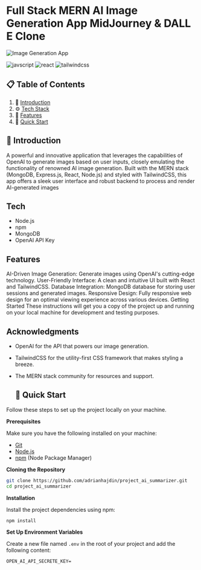 # Full Stack MERN AI Image Generation App  MidJourney & DALL E Clone

![Image Generation App](https://i.ibb.co/p0f27C2/Thumbnail-9.png)

 <div>
    <img src="https://img.shields.io/badge/-javscript-black?style=for-the-badge&logoColor=white&logo=javscript&color=FFFF00" alt="javscript" />
    <img src="https://img.shields.io/badge/-React-black?style=for-the-badge&logoColor=white&logo=React&color=000000" alt="react" />
    <img src="https://img.shields.io/badge/-Tailwind_CSS-black?style=for-the-badge&logoColor=white&logo=tailwindcss&color=06B6D4" alt="tailwindcss" />
  </div>

## 📋 <a name="table">Table of Contents</a>


1. 🤖 [Introduction](#introduction)
2. ⚙️ [Tech Stack](#tech-stack)
3. 🔋 [Features](#features)
4. 🤸 [Quick Start](#quick-start)



## <a name="introduction">🤖 Introduction</a>

A powerful and innovative application that leverages the capabilities of OpenAI to generate images based on user inputs, closely emulating the functionality of renowned AI image generation. Built with the MERN stack (MongoDB, Express.js, React, Node.js) and styled with TailwindCSS, this app offers a sleek user interface and robust backend to process and render AI-generated images

## <a name="tech-stack">Tech </a>
- Node.js
- npm
- MongoDB
- OpenAI API Key

## <a name="features"> Features </a>
AI-Driven Image Generation: Generate images using OpenAI's cutting-edge technology.
User-Friendly Interface: A clean and intuitive UI built with React and TailwindCSS.
Database Integration: MongoDB database for storing user sessions and generated images.
Responsive Design: Fully responsive web design for an optimal viewing experience across various devices.
Getting Started
These instructions will get you a copy of the project up and running on your local machine for development and testing purposes.

## Acknowledgments

- OpenAI for the API that powers our image generation.
- TailwindCSS for the utility-first CSS framework that makes styling a breeze.
- The MERN stack community for resources and support.

  ## <a name="quick-start">🤸 Quick Start</a>

Follow these steps to set up the project locally on your machine.

**Prerequisites**

Make sure you have the following installed on your machine:

- [Git](https://git-scm.com/)
- [Node.js](https://nodejs.org/en)
- [npm](https://www.npmjs.com/) (Node Package Manager)

**Cloning the Repository**

```bash
git clone https://github.com/adrianhajdin/project_ai_summarizer.git
cd project_ai_summarizer
```

**Installation**

Install the project dependencies using npm:

```bash
npm install
```

**Set Up Environment Variables**

Create a new file named `.env` in the root of your project and add the following content:

```env
OPEN_AI_API_SECRETE_KEY=
```
